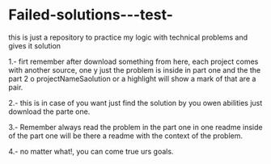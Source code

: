 # Failed-solutions---test-
this is just a repository to practice my logic with technical problems and gives it solution

1.- firt remember after download something from here, each project comes with another source, one y just the problem is inside in part one and 
the the part 2 o projectNameSaolution or a highlight will show a mark of that are a pair.

2.- this is in case of you want just find the solution by you owen abilities just download the parte one.

3.- Remember always read the problem in the part one in one readme inside of the part one will be there a readme with the context of the problem.

4.- no matter what!,  you can come true urs goals.